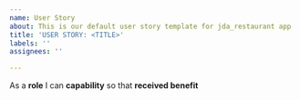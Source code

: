 ```yaml
---
name: User Story
about: This is our default user story template for jda_restaurant app
title: 'USER STORY: <TITLE>'
labels: ''
assignees: ''

---
```


As a **role** I can **capability** so that **received benefit**
